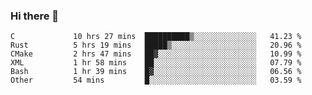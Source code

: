 ### Hi there 👋

<!--
**WShiBin/WShiBin** is a ✨ _special_ ✨ repository because its `README.md` (this file) appears on your GitHub profile.

Here are some ideas to get you started:

- 🔭 I’m currently working on ...
- 🌱 I’m currently learning ...
- 👯 I’m looking to collaborate on ...
- 🤔 I’m looking for help with ...
- 💬 Ask me about ...
- 📫 How to reach me: ...
- 😄 Pronouns: ...
- ⚡ Fun fact: ...
-->

<!--START_SECTION:waka-->

```text
C             10 hrs 27 mins  ██████████▒░░░░░░░░░░░░░░   41.23 %
Rust          5 hrs 19 mins   █████▒░░░░░░░░░░░░░░░░░░░   20.96 %
CMake         2 hrs 47 mins   ██▓░░░░░░░░░░░░░░░░░░░░░░   10.99 %
XML           1 hr 58 mins    ██░░░░░░░░░░░░░░░░░░░░░░░   07.79 %
Bash          1 hr 39 mins    █▓░░░░░░░░░░░░░░░░░░░░░░░   06.56 %
Other         54 mins         █░░░░░░░░░░░░░░░░░░░░░░░░   03.59 %
```

<!--END_SECTION:waka-->
